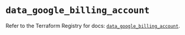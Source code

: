 # `data_google_billing_account`

Refer to the Terraform Registry for docs: [`data_google_billing_account`](https://registry.terraform.io/providers/drfaust92/google/4.16.4/docs/data-sources/billing_account).

